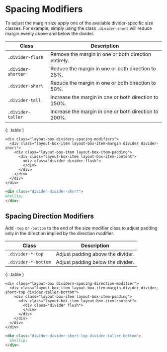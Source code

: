 # Spacing Modifiers

To adjust the margin size apply one of the available divider-specific size classes.  For example, simply using the class `.divider-short` will reduce margin evenly above and below the divider.

| Class              | Description                                           |
| ------------------ | ----------------------------------------------------- |
| `.divider-flush`   | Remove the margin in one or both direction entirely.  |
| `.divider-shorter` | Reduce the margin in one or both direction to 25%.    |
| `.divider-short`   | Reduce the margin in one or both direction to 50%.    |
| `.divider-tall`    | Increase the margin in one or both direction to 150%. |
| `.divider-taller`  | Increase the margin in one or both direction to 200%. |
{: .table }

<div class="panel">

  <div class="panel-cell">

    <div class="layout-box dividers-spacing-modifiers">
      <div class="layout-box-item layout-box-item-margin divider divider-short">
        <div class="layout-box-item layout-box-item-padding">
          <div class="layout-box-item layout-box-item-content">
            <div class="divider divider-flush">
            </div>
          </div>
        </div>
      </div>
    </div>

  </div>

  <div class="panel-cell panel-cell-light panel-cell-code-block" markdown="1">

```html
<div class="divider divider-short">
&hellip;
</div>
```

  </div>

</div>

## Spacing Direction Modifiers

Add `-top` or `-bottom` to the end of the size modifier class to adjust padding only in the direction implied by the direction modifier.

| Class               | Description                       |
| ------------------- | --------------------------------- |
| `.divider-*-top`    | Adjust padding above the divider. |
| `.divider-*-bottom` | Adjust padding below the divider. |
{: .table }

<!-- =================================================
BEGIN: Example
================================================== -->

<div class="panel flush-bottom">

  <div class="panel-cell">

    <div class="layout-box dividers-spacing-direction-modifier">
      <div class="layout-box-item layout-box-item-margin divider divider-short-top divider-taller-bottom">
        <div class="layout-box-item layout-box-item-padding">
          <div class="layout-box-item layout-box-item-content">
            <div class="divider flush">
            </div>
          </div>
        </div>
      </div>
    </div>

  </div>

  <div class="panel-cell panel-cell-light panel-cell-code-block" markdown="1">

```html
<div class="divider divider-short-top divider-taller-bottom">
  &hellip;
</div>
```

  </div>

</div>
